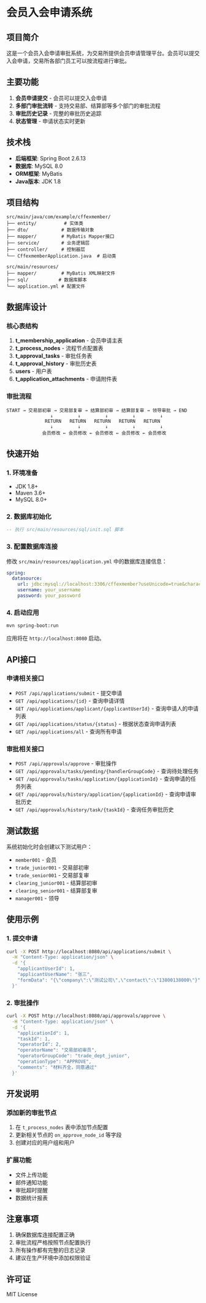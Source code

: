 # 会员入会申请系统

## 项目简介

这是一个会员入会申请审批系统，为交易所提供会员申请管理平台。会员可以提交入会申请，交易所各部门员工可以按流程进行审批。

## 主要功能

1. **会员申请提交** - 会员可以提交入会申请
2. **多部门审批流转** - 支持交易部、结算部等多个部门的审批流程
3. **审批历史记录** - 完整的审批历史追踪
4. **状态管理** - 申请状态实时更新

## 技术栈

- **后端框架**: Spring Boot 2.6.13
- **数据库**: MySQL 8.0
- **ORM框架**: MyBatis
- **Java版本**: JDK 1.8

## 项目结构

```
src/main/java/com/example/cffexmember/
├── entity/          # 实体类
├── dto/            # 数据传输对象
├── mapper/         # MyBatis Mapper接口
├── service/        # 业务逻辑层
├── controller/     # 控制器层
└── CffexmemberApplication.java  # 启动类

src/main/resources/
├── mapper/         # MyBatis XML映射文件
├── sql/           # 数据库脚本
└── application.yml # 配置文件
```

## 数据库设计

### 核心表结构

1. **t_membership_application** - 会员申请主表
2. **t_process_nodes** - 流程节点配置表
3. **t_approval_tasks** - 审批任务表
4. **t_approval_history** - 审批历史表
5. **users** - 用户表
6. **t_application_attachments** - 申请附件表

### 审批流程

```
START → 交易部初审 → 交易部复审 → 结算部初审 → 结算部复审 → 领导审批 → END
                ↓         ↓         ↓         ↓         ↓
              RETURN   RETURN   RETURN   RETURN   RETURN
                ↓         ↓         ↓         ↓         ↓
             会员修改 ← 会员修改 ← 会员修改 ← 会员修改 ← 会员修改
```

## 快速开始

### 1. 环境准备

- JDK 1.8+
- Maven 3.6+
- MySQL 8.0+

### 2. 数据库初始化

```sql
-- 执行 src/main/resources/sql/init.sql 脚本
```

### 3. 配置数据库连接

修改 `src/main/resources/application.yml` 中的数据库连接信息：

```yaml
spring:
  datasource:
    url: jdbc:mysql://localhost:3306/cffexmember?useUnicode=true&characterEncoding=utf8&useSSL=false&serverTimezone=Asia/Shanghai
    username: your_username
    password: your_password
```

### 4. 启动应用

```bash
mvn spring-boot:run
```

应用将在 `http://localhost:8080` 启动。

## API接口

### 申请相关接口

- `POST /api/applications/submit` - 提交申请
- `GET /api/applications/{id}` - 查询申请详情
- `GET /api/applications/applicant/{applicantUserId}` - 查询申请人的申请列表
- `GET /api/applications/status/{status}` - 根据状态查询申请列表
- `GET /api/applications/all` - 查询所有申请

### 审批相关接口

- `POST /api/approvals/approve` - 审批操作
- `GET /api/approvals/tasks/pending/{handlerGroupCode}` - 查询待处理任务
- `GET /api/approvals/tasks/application/{applicationId}` - 查询申请的任务列表
- `GET /api/approvals/history/application/{applicationId}` - 查询申请审批历史
- `GET /api/approvals/history/task/{taskId}` - 查询任务审批历史

## 测试数据

系统初始化时会创建以下测试用户：

- `member001` - 会员
- `trade_junior001` - 交易部初审
- `trade_senior001` - 交易部复审
- `clearing_junior001` - 结算部初审
- `clearing_senior001` - 结算部复审
- `manager001` - 领导

## 使用示例

### 1. 提交申请

```bash
curl -X POST http://localhost:8080/api/applications/submit \
  -H "Content-Type: application/json" \
  -d '{
    "applicantUserId": 1,
    "applicantUserName": "张三",
    "formData": "{\"company\":\"测试公司\",\"contact\":\"13800138000\"}"
  }'
```

### 2. 审批操作

```bash
curl -X POST http://localhost:8080/api/approvals/approve \
  -H "Content-Type: application/json" \
  -d '{
    "applicationId": 1,
    "taskId": 1,
    "operatorId": 2,
    "operatorName": "交易部初审员",
    "operatorGroupCode": "trade_dept_junior",
    "operationType": "APPROVE",
    "comments": "材料齐全，同意通过"
  }'
```

## 开发说明

### 添加新的审批节点

1. 在 `t_process_nodes` 表中添加节点配置
2. 更新相关节点的 `on_approve_node_id` 等字段
3. 创建对应的用户组和用户

### 扩展功能

- 文件上传功能
- 邮件通知功能
- 审批超时提醒
- 数据统计报表

## 注意事项

1. 确保数据库连接配置正确
2. 审批流程严格按照节点配置执行
3. 所有操作都有完整的日志记录
4. 建议在生产环境中添加权限验证

## 许可证

MIT License 